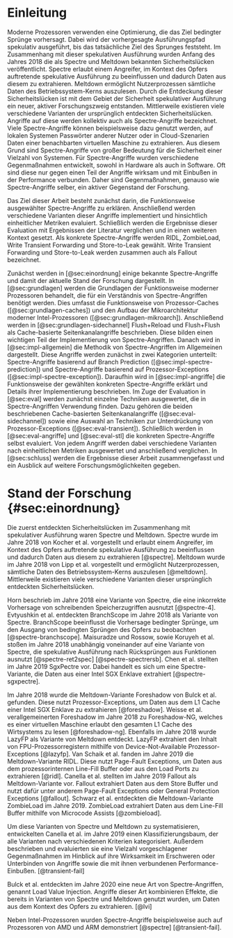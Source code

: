 # Einleitung

<!-- - Allgemeines Thema: Transient-Execution Angriffe
  - begann mit spectre und meltdown anfang 2018
    - spectre: angriffe beeinflussen speculative execution im kontext des opfers, um daten aus dem kontext des opfers zu extrahieren
    - meltdown: nutzerprozesse lesen daten des betriebssystem-kern
- Konkretes Thema: moderne Varianten dieser
  - seitdem stetig weiter forschung
  - mittlerweile viele verschiedene varianten der ursprünglichen sicherheitslücken
  - kollektiv als Spectre-Angriffe bezeichnet
  - drei/vier dieser varianten werden hier untersucht
- Relevanz des Themas:
  - thema allgemein ist relevant: praktische angriffe, die z.B. lokal passwörter extrahieren, cross-vm daten extrahieren in cloud-szenarien
  - konkretes thema: neue lücken die geschlossen werden müssen, neue und vllt allgemeinere verteidigungen -->

<!-- Seit die Sicherheitslücken bekannt als Spectre und Meltdown Anfang 2018 veröffentlicht wurden, wird auf dem Gebiet der Sicherheit spekulativer Ausführung stetig weiter geforscht. Mittlerweile existieren viele verschiedene Varianten der ursprünglich entdeckten Sicherheitslücken. Diese Bachelorarbeit evaluiert drei dieser Varianten. -->
<!-- Moderne Prozessoren versuchen das Ziel eines bedingten Sprunges vorherzusagen, um  -->
<!-- Moderne Prozessoren nutzen spekulative Ausführung um ihre Leistungsfähigkeit zu steigern.
Diese betreffend -->

Moderne Prozessoren verwenden eine Optimierung, die das Ziel bedingter Sprünge vorhersagt. Dabei wird der vorhergesagte Ausführungspfad spekulativ ausgeführt, bis das tatsächliche Ziel des Sprunges feststeht. Im Zusammenhang mit dieser spekulativen Ausführung wurden Anfang des Jahres 2018 die als Spectre und Meltdown bekannten Sicherheitslücken veröffentlicht. Spectre erlaubt einem Angreifer, im Kontext des Opfers auftretende spekulative Ausführung zu beeinflussen und dadurch Daten aus diesem zu extrahieren. Meltdown ermöglicht Nutzerprozessen sämtliche Daten des Betriebssystem-Kerns auszulesen. Durch die Entdeckung dieser Sicherheitslücken ist mit dem Gebiet der Sicherheit spekulativer Ausführung ein neuer, aktiver Forschungszweig entstanden. Mittlerweile existieren viele verschiedene Varianten der ursprünglich entdeckten Sicherheitslücken. Angriffe auf diese werden kollektiv auch als Spectre-Angriffe bezeichnet. Viele Spectre-Angriffe können beispielsweise dazu genutzt werden, auf lokalen Systemen Passwörter anderer Nutzer oder in Cloud-Szenarien Daten einer benachbarten virtuellen Maschine zu extrahieren. Aus diesem Grund sind Spectre-Angriffe von großer Bedeutung für die Sicherheit einer Vielzahl von Systemen. Für Spectre-Angriffe wurden verschiedene Gegenmaßnahmen entwickelt, sowohl in Hardware als auch in Software. Oft sind diese nur gegen einen Teil der Angriffe wirksam und mit Einbußen in der Performance verbunden. Daher sind Gegenmaßnahmen, genauso wie Spectre-Angriffe selber, ein aktiver Gegenstand der Forschung.

<!-- - Fragestellungen (abstrakt und in weitem Kontext)
  - wie funktionieren die angriffe?
  - wie performant/zuverlässig sind die angriffe?
- Ziele und Teilziele
  - funktionsweise dieser angriffe allgemein darstellen
  - funktionsweise der betrachteten angriffe konkret darstellen
  - (wiederverwendbare elemente identifizieren und implementieren)
  - angriffe implementieren
  - performance auswerten / evaluieren
    - verschiedene varianten der angriffe
    - nach einheitlichen metriken
  - vergleich mit ergebnissen der literatur -->

<!-- Das Ziel dieser Arbeit besteht darin, die Funktionsweise ausgewählter Spectre-Angriffe zu erklären, sowie verschiedene Varianten dieser Angriffe zu evaluieren. -->

Das Ziel dieser Arbeit besteht zunächst darin, die Funktionsweise ausgewählter Spectre-Angriffe zu erklären. Anschließend werden verschiedene Varianten dieser Angriffe implementiert und hinsichtlich einheitlicher Metriken evaluiert. Schließlich werden die Ergebnisse dieser Evaluation mit Ergebnissen der Literatur verglichen und in einen weiteren Kontext gesetzt. Als konkrete Spectre-Angriffe werden RIDL, ZombieLoad, Write Transient Forwarding und Store-to-Leak gewählt. Write Transient Forwarding und Store-to-Leak werden zusammen auch als Fallout bezeichnet.

<!-- - Vorgehen / Ausblick auf Kapitel / Grobe Gliederung der Arbeit
  - stand der forschung
  - erst grundlagen, die für verständnis der angriffe notwendig sind
    - Dies umfasst die Funktionsweise von Prozessor-Caches und den Aufbau der Mikroarchitektur moderner Intel-Prozessoren.
  - dann angriffe und ihre implementierung darstellen
    - sidechannel attacks
    - transient-execution angriffe allgemein
    - wiederverwendbare teile der angriffe implementieren
    - konkrete angriffe und details der implementierung
  - evaluation einzelner verwendeter techniken
  - evaluation der angriffe
    - hinsichtlich datenrate und fehlerrate
  - vergleich mit ergebnissen der literatur
  - zusammenfassung und ausblick -->

Zunächst werden in [@sec:einordnung] einige bekannte Spectre-Angriffe und damit der aktuelle Stand der Forschung dargestellt. In [@sec:grundlagen] werden die Grundlagen der Funktionsweise moderner Prozessoren behandelt, die für ein Verständnis von Spectre-Angriffen benötigt werden. Dies umfasst die Funktionsweise von Prozessor-Caches ([@sec:grundlagen-caches]) und den Aufbau der Mikroarchitektur moderner Intel-Prozessoren ([@sec:grundlagen-mikroarch]). Anschließend werden in [@sec:grundlagen-sidechannel] Flush+Reload und Flush+Flush als Cache-basierte Seitenkanalangriffe beschrieben. Diese bilden einen wichtigen Teil der Implementierung von Spectre-Angriffen. Danach wird in [@sec:impl-allgemein] die Methodik von Spectre-Angriffen im Allgemeinen dargestellt. Diese Angriffe werden zunächst in zwei Kategorien unterteilt: Spectre-Angriffe basierend auf Branch Prediction ([@sec:impl-spectre-prediction]) und Spectre-Angriffe basierend auf Prozessor-Exceptions ([@sec:impl-spectre-exception]). Daraufhin wird in [@sec:impl-angriffe] die Funktionsweise der gewählten konkreten Spectre-Angriffe erklärt und Details ihrer Implementierung beschrieben. Im Zuge der Evaluation in [@sec:eval] werden zunächst einzelne Techniken ausgewertet, die in Spectre-Angriffen Verwendung finden. Dazu gehören die beiden beschriebenen Cache-basierten Seitenkanalangriffe ([@sec:eval-sidechannel]) sowie eine Auswahl an Techniken zur Unterdrückung von Prozessor-Exceptions ([@sec:eval-transient]). Schließlich werden in [@sec:eval-angriffe] und [@sec:eval-stl] die konkreten Spectre-Angriffe selbst evaluiert. Von jedem Angriff werden dabei verschiedene Varianten nach einheitlichen Metriken ausgewertet und anschließend verglichen. In [@sec:schluss] werden die Ergebnisse dieser Arbeit zusammengefasst und ein Ausblick auf weitere Forschungsmöglichkeiten gegeben.

# Stand der Forschung {#sec:einordnung}

<!-- - (Wissenschaftliche Entwicklung des Bereichs)
- (Vorherige Arbeiten in dem Bereich) -->

<!-- - (anfangs seitenkanalangriffe auf den cache)
  - f+r, f+f
- spectre und meltdown, angriffe auf mikroarchitektur
  - spectre: angriffe beeinflussen speculative execution im kontext des opfers, um daten aus dem kontext des opfers zu extrahieren
  - meltdown: nutzerprozesse lesen daten des betriebssystem-kern
- viele neue varianten
  - spectre:
    - branchscope: beeinflusst den branch predictor, um ausgang von bedingten sprüngen zu extrahieren
    - ret2spec, spectrersb: wenden spectre an auf speculative execution bei rucksprüngen aus funktionen, parallele forschung
    - sgxpectre: benutzt spectre um daten aus einer enklave zu extrahieren
  - meltdown:
    - foreshadow: nutzt page fault exceptions um daten von enklaven aus dem l1d cache zu extrahieren
    - foreshadow-ng: verallgemeinerung von foreshadow, erlaubt es einer vm den gesamten l1d cache des hosts zu extrahieren
    - lazyfp: extrahiert inhalt der FPU register mithilfe von device not available exceptions
    - ridl: extrahiert daten aus dem line-fill buffer oder den load ports mithilfe von page-fault exceptions
    - fallout: extrahiert daten aus store buffer, nutzt unter anderem page-fault oder general protection exceptions
    - zombieload: extrahiert daten aus line-fill buffer mithilfe von microcode assists
- systematisierung: transient-fail -->

Die zuerst entdeckten Sicherheitslücken im Zusammenhang mit spekulativer Ausführung waren Spectre und Meltdown. Spectre wurde im Jahre 2018 von Kocher et al. vorgestellt und erlaubt einem Angreifer, im Kontext des Opfers auftretende spekulative Ausführung zu beeinflussen und dadurch Daten aus diesem zu extrahieren [@spectre]. Meltdown wurde im Jahre 2018 von Lipp et al. vorgestellt und ermöglicht Nutzerprozessen, sämtliche Daten des Betriebssystem-Kerns auszulesen [@meltdown]. Mittlerweile existieren viele verschiedene Varianten dieser ursprünglich entdeckten Sicherheitslücken.

Horn beschrieb im Jahre 2018 eine Variante von Spectre, die eine inkorrekte Vorhersage von schreibenden Speicherzugriffen ausnutzt [@spectre-4]. Evtyushkin et al. entdeckten BranchScope im Jahre 2018 als Variante von Spectre. BranchScope beeinflusst die Vorhersage bedingter Sprünge, um den Ausgang von bedingten Sprüngen des Opfers zu beobachten [@spectre-branchscope]. Maisuradze und Rossow, sowie Koruyeh et al. stoßen im Jahre 2018 unabhängig voneinander auf eine Variante von Spectre, die spekulative Ausführung nach Rücksprüngen aus Funktionen ausnutzt [@spectre-ret2spec] [@spectre-spectrersb]. Chen et al. stellten im Jahre 2019 SgxPectre vor. Dabei handelt es sich um eine Spectre-Variante, die Daten aus einer Intel SGX Enklave extrahiert [@spectre-sgxpectre].

Im Jahre 2018 wurde die Meltdown-Variante Foreshadow von Bulck et al. gefunden. Diese nutzt Prozessor-Exceptions, um Daten aus dem L1 Cache einer Intel SGX Enklave zu extrahieren [@foreshadow]. Weisse et al. verallgemeinerten Foreshadow im Jahre 2018 zu Foreshadow-NG, welches es einer virtuellen Maschine erlaubt den gesamten L1 Cache des Wirtsystems zu lesen [@foreshadow-ng]. Ebenfalls im Jahre 2018 wurde LazyFP als Variante von Meltdown entdeckt. LazyFP extrahiert den Inhalt von FPU-Prozessorregistern mithilfe von Device-Not-Available Prozessor-Exceptions [@lazyfp]. Van Schaik et al. fanden im Jahre 2019 die Meltdown-Variante RIDL. Diese nutzt Page-Fault Exceptions, um Daten aus dem prozessorinternen Line-Fill Buffer oder aus den Load Ports zu extrahieren [@ridl]. Canella et al. stellten im Jahre 2019 Fallout als Meltdown-Variante vor. Fallout extrahiert Daten aus dem Store Buffer und nutzt dafür unter anderem Page-Fault Exceptions oder General Protection Exceptions [@fallout]. Schwarz et al. entdeckten die Meltdown-Variante ZombieLoad im Jahre 2019. ZombieLoad extrahiert Daten aus dem Line-Fill Buffer mithilfe von Microcode Assists [@zombieload].

Um diese Varianten von Spectre und Meltdown zu systematisieren, entwickelten Canella et al. im Jahre 2019 einen Klassifizierungsbaum, der alle Varianten nach verschiedenen Kriterien kategorisiert. Außerdem beschrieben und evaluierten sie eine Vielzahl vorgeschlagener Gegenmaßnahmen im Hinblick auf ihre Wirksamkeit im Erschweren oder Unterbinden von Angriffe sowie die mit ihnen verbundenen Performance-Einbußen. [@transient-fail]

Bulck et al. entdeckten im Jahre 2020 eine neue Art von Spectre-Angriffen, genannt Load Value Injection. Angriffe dieser Art kombinieren Effekte, die bereits in Varianten von Spectre und Meltdown genutzt wurden, um Daten aus dem Kontext des Opfers zu extrahieren. [@lvi]

Neben Intel-Prozessoren wurden Spectre-Angriffe beispielsweise auch auf Prozessoren von AMD und ARM demonstriert [@spectre] [@transient-fail].
